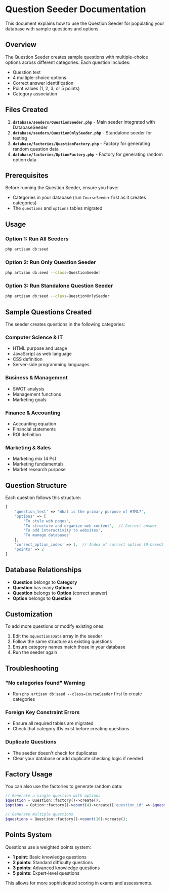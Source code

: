 # Question Seeder Documentation

This document explains how to use the Question Seeder for populating your database with sample questions and options.

## Overview

The Question Seeder creates sample questions with multiple-choice options across different categories. Each question includes:

- Question text
- 4 multiple-choice options
- Correct answer identification
- Point values (1, 2, 3, or 5 points)
- Category association

## Files Created

1. **`database/seeders/QuestionSeeder.php`** - Main seeder integrated with DatabaseSeeder
2. **`database/seeders/QuestionOnlySeeder.php`** - Standalone seeder for testing
3. **`database/factories/QuestionFactory.php`** - Factory for generating random question data
4. **`database/factories/OptionFactory.php`** - Factory for generating random option data

## Prerequisites

Before running the Question Seeder, ensure you have:

- Categories in your database (run `CourseSeeder` first as it creates categories)
- The `questions` and `options` tables migrated

## Usage

### Option 1: Run All Seeders

```bash
php artisan db:seed
```

### Option 2: Run Only Question Seeder

```bash
php artisan db:seed --class=QuestionSeeder
```

### Option 3: Run Standalone Question Seeder

```bash
php artisan db:seed --class=QuestionOnlySeeder
```

## Sample Questions Created

The seeder creates questions in the following categories:

### Computer Science & IT

- HTML purpose and usage
- JavaScript as web language
- CSS definition
- Server-side programming languages

### Business & Management

- SWOT analysis
- Management functions
- Marketing goals

### Finance & Accounting

- Accounting equation
- Financial statements
- ROI definition

### Marketing & Sales

- Marketing mix (4 Ps)
- Marketing fundamentals
- Market research purpose

## Question Structure

Each question follows this structure:

```php
[
    'question_text' => 'What is the primary purpose of HTML?',
    'options' => [
        'To style web pages',
        'To structure and organize web content',  // Correct answer
        'To add interactivity to websites',
        'To manage databases'
    ],
    'correct_option_index' => 1,  // Index of correct option (0-based)
    'points' => 2
]
```

## Database Relationships

- **Question** belongs to **Category**
- **Question** has many **Options**
- **Question** belongs to **Option** (correct answer)
- **Option** belongs to **Question**

## Customization

To add more questions or modify existing ones:

1. Edit the `$questionsData` array in the seeder
2. Follow the same structure as existing questions
3. Ensure category names match those in your database
4. Run the seeder again

## Troubleshooting

### "No categories found" Warning

- Run `php artisan db:seed --class=CourseSeeder` first to create categories

### Foreign Key Constraint Errors

- Ensure all required tables are migrated
- Check that category IDs exist before creating questions

### Duplicate Questions

- The seeder doesn't check for duplicates
- Clear your database or add duplicate checking logic if needed

## Factory Usage

You can also use the factories to generate random data:

```php
// Generate a single question with options
$question = Question::factory()->create();
$options = Option::factory()->count(4)->create(['question_id' => $question->id]);

// Generate multiple questions
$questions = Question::factory()->count(10)->create();
```

## Points System

Questions use a weighted points system:

- **1 point**: Basic knowledge questions
- **2 points**: Standard difficulty questions
- **3 points**: Advanced knowledge questions
- **5 points**: Expert-level questions

This allows for more sophisticated scoring in exams and assessments.
